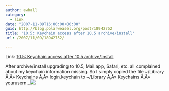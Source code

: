 ```yaml
---
author: awball
category:
  - link
date: "2007-11-09T16:00:00+00:00"
guid: http://blog.polarweasel.org/post/18942752
title: '10.5: Keychain access after 10.5 archive/install'
url: /2007/11/09/18942752/

---
```

Link: [10.5: Keychain access after 10.5 archive/install](http://feeds.macworld.com/~r/macosxhints/leopard/~3/182399785/article.php)

After archive/install upgrading to 10.5, Mail.app, Safari, etc. all complained about my keychain information missing. So I simply copied the file ~/Library Ã‚Â» Keychains Ã‚Â» login.keychain to ~/Library Ã‚Â» Keychains Ã‚Â» yourusern…![](http://feeds.macworld.com/~r/macosxhints/leopard/~4/182399785)
